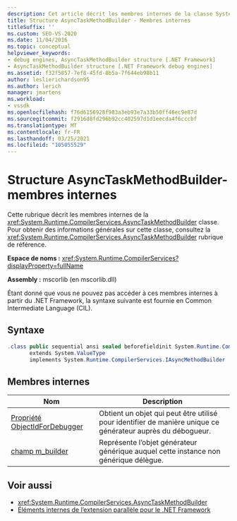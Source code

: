 ```yaml
---
description: Cet article décrit les membres internes de la classe System. Runtime. CompilerServices. AsyncTaskMethodBuilder.
title: Structure AsyncTaskMethodBuilder - Membres internes
titleSuffix: ''
ms.custom: SEO-VS-2020
ms.date: 11/04/2016
ms.topic: conceptual
helpviewer_keywords:
- debug engines, AsyncTaskMethodBuilder structure [.NET Framework]
- AsyncTaskMethodBuilder structure [.NET Framework debug engines]
ms.assetid: f32f5857-7ef8-45fd-8b5a-7f644eb98b11
author: leslierichardson95
ms.author: lerich
manager: jmartens
ms.workload:
- vssdk
ms.openlocfilehash: f76d6156928f983a3eb93e7a33b50ff46ec9e87d
ms.sourcegitcommit: f2916d8fd296b92cc402597d1d1eecda4f6cccbf
ms.translationtype: MT
ms.contentlocale: fr-FR
ms.lasthandoff: 03/25/2021
ms.locfileid: "105055529"
---
```

# <a name="asynctaskmethodbuilder-structure---internal-members"></a>Structure AsyncTaskMethodBuilder-membres internes
Cette rubrique décrit les membres internes de la <xref:System.Runtime.CompilerServices.AsyncTaskMethodBuilder> classe. Pour obtenir des informations générales sur cette classe, consultez la <xref:System.Runtime.CompilerServices.AsyncTaskMethodBuilder> rubrique de référence.

 **Espace de noms :** <xref:System.Runtime.CompilerServices?displayProperty=fullName>

 **Assembly :** mscorlib (en mscorlib.dll)

 Étant donné que vous ne pouvez pas accéder à ces membres internes à partir du .NET Framework, la syntaxe suivante est fournie en Common Intermediate Language (CIL).

## <a name="syntax"></a>Syntaxe

```csharp
.class public sequential ansi sealed beforefieldinit System.Runtime.CompilerServices.AsyncTaskMethodBuilder
       extends System.ValueType
       implements System.Runtime.CompilerServices.IAsyncMethodBuilder
```

## <a name="internal-members"></a>Membres internes

|Nom|Description|
|----------|-----------------|
|[Propriété ObjectIdForDebugger](../../extensibility/debugger/asynctaskmethodbuilder-objectidfordebugger-property.md)|Obtient un objet qui peut être utilisé pour identifier de manière unique ce générateur auprès du débogueur.|
|[champ m_builder](../../extensibility/debugger/asynctaskmethodbuilder-m-builder-field.md)|Représente l’objet générateur générique auquel cette instance non générique délègue.|

## <a name="see-also"></a>Voir aussi
- <xref:System.Runtime.CompilerServices.AsyncTaskMethodBuilder>
- [Éléments internes de l’extension parallèle pour le .NET Framework](../../extensibility/debugger/parallel-extension-internals-for-the-dotnet-framework.md)
